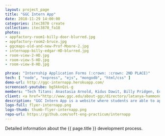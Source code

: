 ```yaml
---
layout: project_page
title: "GGC Intern App"
date: 2018-11-29 14:00:00
categories: itec3870 create
collection: itec3870_fa18
photos:
- appfactory-room1-billy-door-blurred.jpg
- appfactory-room2-bruce.jpg
- ggcmaps-old-and-new-Prof-Moore-2.jpg
- internapp-billy-edgar-HD-blurred.jpg
- room-view-2-HD.jpg
- room-view-5-HD.jpg
- room-view-8-HD.jpg

phrase: "Internship Application Forms (:crown: :crown: 2ND PLACE)"
tech: [ "node", "express", "ejs", "mongodb", "html/css" ]
demo-url: http://ggc-internapp.herokuapp.com/
screencast-youtube: bg5kknQzL-g
members: "Tech Titans: Anastasia Arnold, Kidus Dawit, Billy Pridgen, Edgar Juarez"
client: <a href="http://www.ggc.edu/about-ggc/directory/latanya-hammonds-odie" target="_blank">Dr. Latanya Hammonds-Odie (Biology)</a> and <a href="http://www.ggc.edu/about-ggc/directory/lissa-pollacia" target="_blank">Dr. Lissa Pollacia (IT)</a>
description: "GGC Intern App is a website where students are able to apply for either a Biology or Information Technology internship. They also have the option to upload other documents required including their resume, FERPA form, and essays."
logo-full: flyer-internapp.png
logo-thumb: thumb-flyer-internapp.png
repo-url: https://github.com/soft-eng-practicum/internapp
---
```


Detailed information about the {{ page.title }} development process.

<!-- lightgallery -->
<script src="https://code.jquery.com/jquery-2.2.4.min.js"></script>
<script src="https://cdn.jsdelivr.net/lightgallery/1.3.7/js/lightgallery.min.js"></script>
<script src="https://cdn.jsdelivr.net/g/lg-zoom"></script>

<script type="text/javascript">
    $(document).ready(function() {
    $("body").lightGallery({
    zoom: true,
    selector: 'a#lightgallery',
    selectWithin: 'body'
    });
    });
</script>

[ggc]: http://www.ggc.edu
[gunay-ggc]: http://www.ggc.edu/about-ggc/directory/cengiz-gunay
[doloc-ggc]: http://www.ggc.edu/about-ggc/directory/anca-doloc-mihu
[create]: https://www.facebook.com/georgiagwinnett/photos/ms.c.eJxdz0EKADEMAsAflaYx0fz~;Ywt7KNTrIIqxo3IaRSkD4IornDFRV5uwX9HusMxUeQZ04Xm3FN6jHJmg0gXHRW3N4P~;0Ay4NMx8~-.bps.a.10153964573906447.1073741919.78573401446/10153964578831447/?type=3&theater
